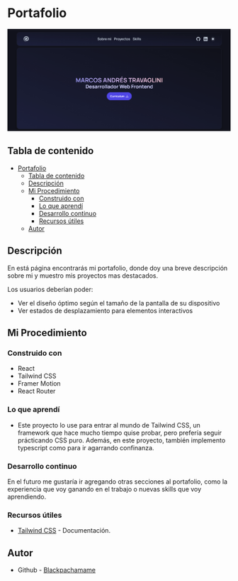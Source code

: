 # Portafolio

<div align="center">
    <img src="./src/assets/preview-portfolio.png"></img>
</div>

## Tabla de contenido

- [Portafolio](#portafolio)
  - [Tabla de contenido](#tabla-de-contenido)
  - [Descripción](#descripción)
  - [Mi Procedimiento](#mi-procedimiento)
    - [Construido con](#construido-con)
    - [Lo que aprendí](#lo-que-aprendí)
    - [Desarrollo continuo](#desarrollo-continuo)
    - [Recursos útiles](#recursos-útiles)
  - [Autor](#autor)

## Descripción

En está página encontrarás mi portafolio, donde doy una breve descripción sobre mi y muestro mis proyectos mas destacados.

Los usuarios deberían poder:

- Ver el diseño óptimo según el tamaño de la pantalla de su dispositivo
- Ver estados de desplazamiento para elementos interactivos

## Mi Procedimiento

### Construido con

- React
- Tailwind CSS
- Framer Motion
- React Router

### Lo que aprendí

- Este proyecto lo use para entrar al mundo de Tailwind CSS, un framework que hace mucho tiempo quise probar, pero prefería seguir prácticando CSS puro. Además, en este proyecto, también implemento typescript como para ir agarrando confinanza.

### Desarrollo continuo

En el futuro me gustaría ir agregando otras secciones al portafolio, como la experiencia que voy ganando en el trabajo o nuevas skills que voy aprendiendo.

### Recursos útiles

- [Tailwind CSS](https://tailwindcss.com/) - Documentación.

## Autor

- Github - [Blackpachamame](https://github.com/Blackpachamame)
